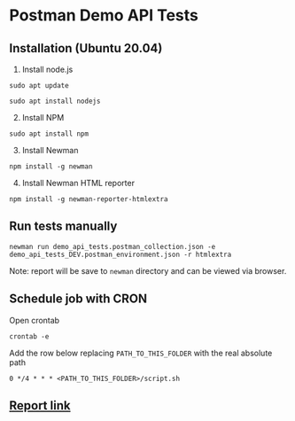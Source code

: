 # Postman Demo API Tests

## Installation (Ubuntu 20.04)

1. Install node.js

`sudo apt update`

`sudo apt install nodejs`

2. Install NPM

`sudo apt install npm`

3. Install Newman

`npm install -g newman`

4. Install Newman HTML reporter

`npm install -g newman-reporter-htmlextra`

## Run tests manually

`newman run demo_api_tests.postman_collection.json -e demo_api_tests_DEV.postman_environment.json -r htmlextra`

Note: report will be save to `newman` directory and can be viewed via browser.

## Schedule job with CRON

Open crontab

`crontab -e`

Add the row below replacing `PATH_TO_THIS_FOLDER` with the real absolute path

`0 */4 * * * <PATH_TO_THIS_FOLDER>/script.sh`

## [Report link](REPORT.md)
